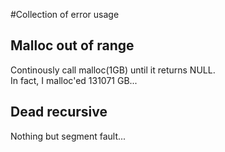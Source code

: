 #Collection of error usage
## Malloc out of range
Continously call malloc(1GB) until it returns NULL.</br>
In fact, I malloc'ed 131071 GB...
## Dead recursive
Nothing but segment fault...
